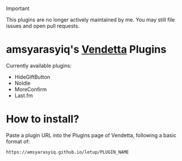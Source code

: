 > [!IMPORTANT]
> This plugins are no longer actively maintained by me. You may still file issues and open pull requests.

# amsyarasyiq's [Vendetta](https://github.com/vendetta-mod/Vendetta) Plugins

Currently available plugins:
- HideGiftButton
- NoIdle
- MoreConfirm
- Last.fm

# How to install?
Paste a plugin URL into the Plugins page of Vendetta, following a basic format of:

`https://amsyarasyiq.github.io/letup/PLUGIN_NAME`
